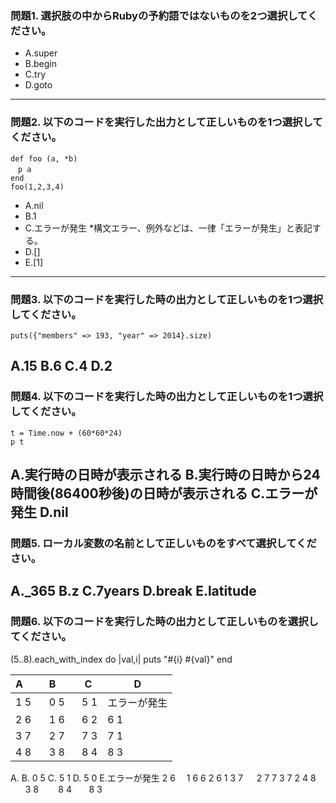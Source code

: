 ### 問題1. 選択肢の中からRubyの予約語ではないものを2つ選択してください。
- A.super
- B.begin
- C.try
- D.goto
---
### 問題2. 以下のコードを実行した出力として正しいものを1つ選択してください。
```
def foo (a, *b)
　p a
end
foo(1,2,3,4)
```
- A.nil
- B.1
- C.エラーが発生   *構文エラー、例外などは、一律「エラーが発生」と表記する。
- D.[]
- E.[1]
---
### 問題3. 以下のコードを実行した時の出力として正しいものを1つ選択してください。
```
puts({"members" => 193, "year" => 2014}.size)
```
A.15
B.6 
C.4
D.2
---
### 問題4. 以下のコードを実行した時の出力として正しいものを1つ選択してください。
```
t = Time.now + (60*60*24)
p t
```
A.実行時の日時が表示される
B.実行時の日時から24時間後(86400秒後)の日時が表示される
C.エラーが発生
D.nil
---
### 問題5. ローカル変数の名前として正しいものをすべて選択してください。
A._365
B.z
C.7years
D.break
E.latitude
---
### 問題6. 以下のコードを実行した時の出力として正しいものを選択してください。
(5..8).each_with_index do |val,i|
puts "#{i} #{val}"
end

| A       | B        | C | D|
| ---- | ---- | ---- | ---- |
|1 5 |0 5|5 1|エラーが発生|
|2 6 |1 6|6 2|6 1|
|3 7 |2 7|7 3|7 1|
|4 8 |3 8 |8 4|8 3|


A.    B. 0 5     C. 5 1     D. 5 0      E.エラーが発生
2 6        　1 6        6 2        6 1
3 7      　  2 7        7 3        7 2
4 8          3 8        8 4        8 3









